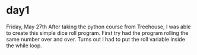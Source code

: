 # day1
Friday, May 27th
After taking the python course from Treehouse, I was able to create this simple dice roll program.
First try had the program rolling the same number over and over. Turns out I had to put the roll variable 
  inside the while loop.
